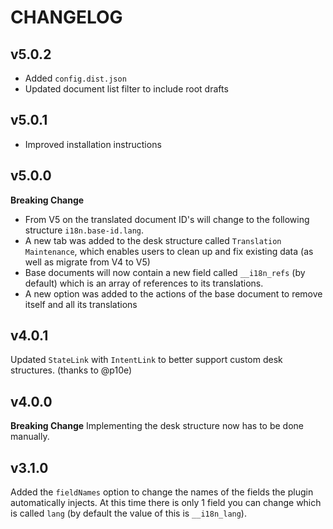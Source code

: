 # CHANGELOG

## v5.0.2
* Added `config.dist.json`
* Updated document list filter to include root drafts

## v5.0.1
* Improved installation instructions

## v5.0.0
**Breaking Change**
* From V5 on the translated document ID's will change to the following structure `i18n.base-id.lang`.
* A new tab was added to the desk structure called `Translation Maintenance`, which enables users to clean up and fix existing data (as well as migrate from V4 to V5)
* Base documents will now contain a new field called `__i18n_refs` (by default) which is an array of references to its translations.
* A new option was added to the actions of the base document to remove itself and all its translations

## v4.0.1
Updated `StateLink` with `IntentLink` to better support custom desk structures. (thanks to @p10e)

## v4.0.0
**Breaking Change**
Implementing the desk structure now has to be done manually. 

## v3.1.0
Added the `fieldNames` option to change the names of the fields the plugin automatically injects.
At this time there is only 1 field you can change which is called `lang` (by default the value of this is `__i18n_lang`).
